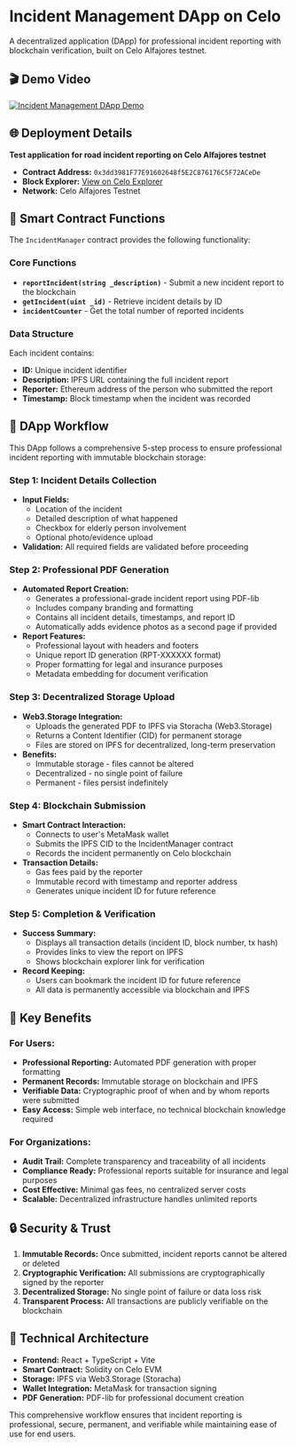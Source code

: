 # Incident Management DApp on Celo

A decentralized application (DApp) for professional incident reporting with blockchain verification, built on Celo Alfajores testnet.

## 🎬 Demo Video

[![Incident Management DApp Demo](https://img.shields.io/badge/▶️-Watch%20Demo-red?style=for-the-badge)](https://drive.google.com/file/d/1CItMx8zLhsD5Ve6CtUQb3ya4PICwYM8g/view?usp=sharing)


## 🌐 Deployment Details

**Test application for road incident reporting on Celo Alfajores testnet**

- **Contract Address:** `0x3dd3981F77E91602648f5E2C876176C5F72ACeDe`
- **Block Explorer:** [View on Celo Explorer](https://celo-alfajores.blockscout.com/address/0x3dd3981F77E91602648f5E2C876176C5F72ACeDe)
- **Network:** Celo Alfajores Testnet

## 🔧 Smart Contract Functions

The `IncidentManager` contract provides the following functionality:

### Core Functions
- **`reportIncident(string _description)`** - Submit a new incident report to the blockchain
- **`getIncident(uint _id)`** - Retrieve incident details by ID
- **`incidentCounter`** - Get the total number of reported incidents

### Data Structure
Each incident contains:
- **ID:** Unique incident identifier
- **Description:** IPFS URL containing the full incident report
- **Reporter:** Ethereum address of the person who submitted the report
- **Timestamp:** Block timestamp when the incident was recorded

## 🚀 DApp Workflow

This DApp follows a comprehensive 5-step process to ensure professional incident reporting with immutable blockchain storage:

### Step 1: Incident Details Collection
- **Input Fields:**
  - Location of the incident
  - Detailed description of what happened
  - Checkbox for elderly person involvement
  - Optional photo/evidence upload
- **Validation:** All required fields are validated before proceeding

### Step 2: Professional PDF Generation
- **Automated Report Creation:**
  - Generates a professional-grade incident report using PDF-lib
  - Includes company branding and formatting
  - Contains all incident details, timestamps, and report ID
  - Automatically adds evidence photos as a second page if provided
- **Report Features:**
  - Professional layout with headers and footers
  - Unique report ID generation (RPT-XXXXXX format)
  - Proper formatting for legal and insurance purposes
  - Metadata embedding for document verification

### Step 3: Decentralized Storage Upload
- **Web3.Storage Integration:**
  - Uploads the generated PDF to IPFS via Storacha (Web3.Storage)
  - Returns a Content Identifier (CID) for permanent storage
  - Files are stored on IPFS for decentralized, long-term preservation
- **Benefits:**
  - Immutable storage - files cannot be altered
  - Decentralized - no single point of failure
  - Permanent - files persist indefinitely

### Step 4: Blockchain Submission
- **Smart Contract Interaction:**
  - Connects to user's MetaMask wallet
  - Submits the IPFS CID to the IncidentManager contract
  - Records the incident permanently on Celo blockchain
- **Transaction Details:**
  - Gas fees paid by the reporter
  - Immutable record with timestamp and reporter address
  - Generates unique incident ID for future reference

### Step 5: Completion & Verification
- **Success Summary:**
  - Displays all transaction details (incident ID, block number, tx hash)
  - Provides links to view the report on IPFS
  - Shows blockchain explorer link for verification
- **Record Keeping:**
  - Users can bookmark the incident ID for future reference
  - All data is permanently accessible via blockchain and IPFS

## 🎯 Key Benefits

### For Users:
- **Professional Reporting:** Automated PDF generation with proper formatting
- **Permanent Records:** Immutable storage on blockchain and IPFS
- **Verifiable Data:** Cryptographic proof of when and by whom reports were submitted
- **Easy Access:** Simple web interface, no technical blockchain knowledge required

### For Organizations:
- **Audit Trail:** Complete transparency and traceability of all incidents
- **Compliance Ready:** Professional reports suitable for insurance and legal purposes
- **Cost Effective:** Minimal gas fees, no centralized server costs
- **Scalable:** Decentralized infrastructure handles unlimited reports

## 🔒 Security & Trust

1. **Immutable Records:** Once submitted, incident reports cannot be altered or deleted
2. **Cryptographic Verification:** All submissions are cryptographically signed by the reporter
3. **Decentralized Storage:** No single point of failure or data loss risk
4. **Transparent Process:** All transactions are publicly verifiable on the blockchain

## 🌟 Technical Architecture

- **Frontend:** React + TypeScript + Vite
- **Smart Contract:** Solidity on Celo EVM
- **Storage:** IPFS via Web3.Storage (Storacha)
- **Wallet Integration:** MetaMask for transaction signing
- **PDF Generation:** PDF-lib for professional document creation

This comprehensive workflow ensures that incident reporting is professional, secure, permanent, and verifiable while maintaining ease of use for end users.